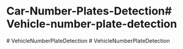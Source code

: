 # Car-Number-Plates-Detection#   V e h i c l e - n u m b e r - p l a t e - d e t e c t i o n  
 #   V e h i c l e N u m b e r P l a t e D e t e c t i o n  
 #   V e h i c l e N u m b e r P l a t e D e t e c t i o n  
 